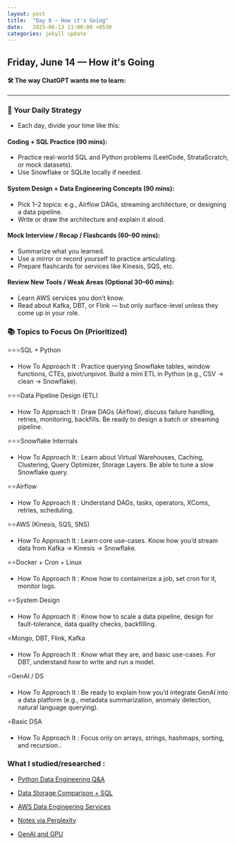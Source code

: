 ```yaml
---
layout: post
title:  "Day 8 – How it's Going"
date:   2025-06-13 11:00:00 +0530
categories: jekyll update
---
```

## Friday, June 14 — How it's Going


#### 🛠️ The way ChatGPT wants me to learn:

---

### 🔁 Your Daily Strategy
- Each day, divide your time like this:

#### Coding + SQL Practice (90 mins):

- Practice real-world SQL and Python problems (LeetCode, StrataScratch, or mock datasets).
- Use Snowflake or SQLite locally if needed.

#### System Design + Data Engineering Concepts (90 mins):

- Pick 1–2 topics: e.g., Airflow DAGs, streaming architecture, or designing a data pipeline.
- Write or draw the architecture and explain it aloud.

#### Mock Interview / Recap / Flashcards (60–90 mins):

- Summarize what you learned.
- Use a mirror or record yourself to practice articulating.
- Prepare flashcards for services like Kinesis, SQS, etc.

#### Review New Tools / Weak Areas (Optional 30–60 mins):

- Learn AWS services you don’t know.
- Read about Kafka, DBT, or Flink — but only surface-level unless they come up in your role.

### 📚 Topics to Focus On (Prioritized)
⭐⭐⭐SQL + Python	
- How To Approach It : Practice querying Snowflake tables, window functions, CTEs, pivot/unpivot. Build a mini ETL in Python (e.g., CSV → clean → Snowflake).

⭐⭐⭐Data Pipeline Design (ETL)	
- How To Approach It : Draw DAGs (Airflow), discuss failure handling, retries, monitoring, backfills. Be ready to design a batch or streaming pipeline.

⭐⭐⭐Snowflake Internals	
- How To Approach It : Learn about Virtual Warehouses, Caching, Clustering, Query Optimizer, Storage Layers. Be able to tune a slow Snowflake query.

⭐⭐Airflow	
- How To Approach It : Understand DAGs, tasks, operators, XComs, retries, scheduling.

⭐⭐AWS (Kinesis, SQS, SNS)	
- How To Approach It : Learn core use-cases. Know how you’d stream data from Kafka → Kinesis → Snowflake.

⭐⭐Docker + Cron + Linux	
- How To Approach It : Know how to containerize a job, set cron for it, monitor logs.

⭐⭐System Design	
- How To Approach It : Know how to scale a data pipeline, design for fault-tolerance, data quality checks, backfilling.

⭐Mongo, DBT, Flink, Kafka	
- How To Approach It : Know what they are, and basic use-cases. For DBT, understand how to write and run a model.

⭐GenAI / DS	
- How To Approach It : Be ready to explain how you’d integrate GenAI into a data platform (e.g., metadata summarization, anomaly detection, natural language querying).

⭐Basic DSA	
- How To Approach It : Focus only on arrays, strings, hashmaps, sorting, and recursion..



### What I studied/researched :

- [Python Data Engineering Q&A](https://chatgpt.com/share/684be4c6-8888-800e-97c3-82a9e2a47098)
- [Data Storage Comparison + SQL](https://chatgpt.com/share/684be575-1bd0-800e-8b1d-5ee6393a2c54)
- [AWS Data Engineering Services](https://chatgpt.com/share/6849f010-55a8-800e-889f-60f2c9ecb7b9)

- [Notes via Perplexity](https://www.perplexity.ai/search/how-is-docker-desktop-creating-XnolVkegSfmkiHFXjwESbA)
- [GenAI and GPU](https://grok.com/share/c2hhcmQtMg%3D%3D_fa6ca47a-f530-4fa1-add0-19621bd63171)
